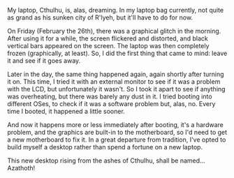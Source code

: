 My laptop, Cthulhu, is, alas, dreaming. In my laptop bag currently, not quite as grand as his sunken city of R'lyeh, but it'll have to do for now.

On Friday (February the 26th), there was a graphical glitch in the morning. After using it for a while, the screen flickered and distorted, and black vertical bars appeared on the screen. The laptop was then completely frozen (graphically, at least). So, I did the first thing that came to mind: leave it and see if it goes away.

Later in the day, the same thing happened again, again shortly after turning it on. This time, I tried it with an external monitor to see if it was a problem with the LCD, but unfortunately it wasn't. So I took it apart to see if anything was overheating, but there was barely any dust in it. I tried booting into different OSes, to check if it was a software problem but, alas, no. Every time I booted, it happened a little sooner.

And now it happens more or less immediately after booting, it's a hardware problem, and the graphics are built-in to the motherboard, so I'd need to get a new motherboard to fix it. In a great departure from tradition, I've opted to build myself a desktop rather than spend a fortune on a new laptop.

This new desktop rising from the ashes of Cthulhu, shall be named... Azathoth!
